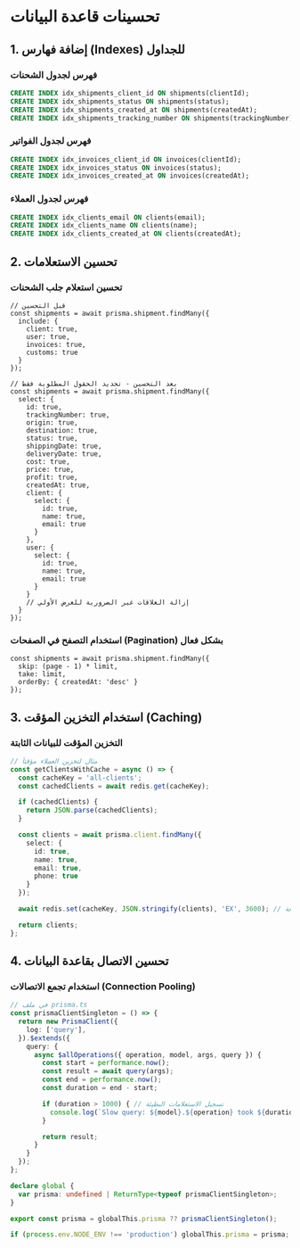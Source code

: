 # تحسينات قاعدة البيانات

## 1. إضافة فهارس (Indexes) للجداول

### فهرس لجدول الشحنات
```sql
CREATE INDEX idx_shipments_client_id ON shipments(clientId);
CREATE INDEX idx_shipments_status ON shipments(status);
CREATE INDEX idx_shipments_created_at ON shipments(createdAt);
CREATE INDEX idx_shipments_tracking_number ON shipments(trackingNumber);
```

### فهرس لجدول الفواتير
```sql
CREATE INDEX idx_invoices_client_id ON invoices(clientId);
CREATE INDEX idx_invoices_status ON invoices(status);
CREATE INDEX idx_invoices_created_at ON invoices(createdAt);
```

### فهرس لجدول العملاء
```sql
CREATE INDEX idx_clients_email ON clients(email);
CREATE INDEX idx_clients_name ON clients(name);
CREATE INDEX idx_clients_created_at ON clients(createdAt);
```

## 2. تحسين الاستعلامات

### تحسين استعلام جلب الشحنات
```prisma
// قبل التحسين
const shipments = await prisma.shipment.findMany({
  include: {
    client: true,
    user: true,
    invoices: true,
    customs: true
  }
});

// بعد التحسين - تحديد الحقول المطلوبة فقط
const shipments = await prisma.shipment.findMany({
  select: {
    id: true,
    trackingNumber: true,
    origin: true,
    destination: true,
    status: true,
    shippingDate: true,
    deliveryDate: true,
    cost: true,
    price: true,
    profit: true,
    createdAt: true,
    client: {
      select: {
        id: true,
        name: true,
        email: true
      }
    },
    user: {
      select: {
        id: true,
        name: true,
        email: true
      }
    }
    // إزالة العلاقات غير الضرورية للعرض الأولي
  }
});
```

### استخدام التصفح في الصفحات (Pagination) بشكل فعال
```prisma
const shipments = await prisma.shipment.findMany({
  skip: (page - 1) * limit,
  take: limit,
  orderBy: { createdAt: 'desc' }
});
```

## 3. استخدام التخزين المؤقت (Caching)

### التخزين المؤقت للبيانات الثابتة
```typescript
// مثال لتخزين العملاء مؤقتاً
const getClientsWithCache = async () => {
  const cacheKey = 'all-clients';
  const cachedClients = await redis.get(cacheKey);

  if (cachedClients) {
    return JSON.parse(cachedClients);
  }

  const clients = await prisma.client.findMany({
    select: {
      id: true,
      name: true,
      email: true,
      phone: true
    }
  });

  await redis.set(cacheKey, JSON.stringify(clients), 'EX', 3600); // تخزين لمدة ساعة

  return clients;
};
```

## 4. تحسين الاتصال بقاعدة البيانات

### استخدام تجمع الاتصالات (Connection Pooling)
```typescript
// في ملف prisma.ts
const prismaClientSingleton = () => {
  return new PrismaClient({
    log: ['query'],
  }).$extends({
    query: {
      async $allOperations({ operation, model, args, query }) {
        const start = performance.now();
        const result = await query(args);
        const end = performance.now();
        const duration = end - start;

        if (duration > 1000) { // تسجيل الاستعلامات البطيئة
          console.log(`Slow query: ${model}.${operation} took ${duration}ms`);
        }

        return result;
      }
    }
  });
};

declare global {
  var prisma: undefined | ReturnType<typeof prismaClientSingleton>;
}

export const prisma = globalThis.prisma ?? prismaClientSingleton();

if (process.env.NODE_ENV !== 'production') globalThis.prisma = prisma;
```

